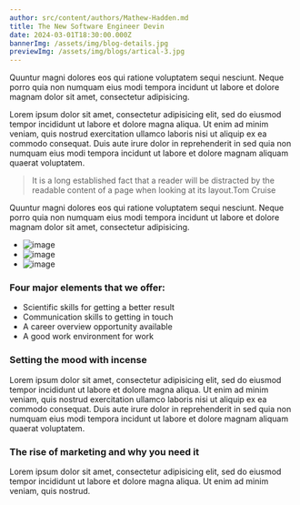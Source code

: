 ```yaml
---
author: src/content/authors/Mathew-Hadden.md
title: The New Software Engineer Devin
date: 2024-03-01T18:30:00.000Z
bannerImg: /assets/img/blog-details.jpg
previewImg: /assets/img/blogs/artical-3.jpg
---
```


Quuntur magni dolores eos qui ratione voluptatem sequi nesciunt. Neque porro quia non numquam eius modi tempora incidunt ut labore et dolore magnam dolor sit amet, consectetur adipisicing.

Lorem ipsum dolor sit amet, consectetur adipisicing elit, sed do eiusmod tempor incididunt ut labore et dolore magna aliqua. Ut enim ad minim veniam, quis nostrud exercitation ullamco laboris nisi ut aliquip ex ea commodo consequat. Duis aute irure dolor in reprehenderit in sed quia non numquam eius modi tempora incidunt ut labore et dolore magnam aliquam quaerat voluptatem.

> It is a long established fact that a reader will be distracted by the readable content of a page when looking at its layout.Tom Cruise

Quuntur magni dolores eos qui ratione voluptatem sequi nesciunt. Neque porro quia non numquam eius modi tempora incidunt ut labore et dolore magnam dolor sit amet, consectetur adipisicing.

* ![image](/assets/img/gallery/insta-1.jpg)
* ![image](/assets/img/gallery/insta-2.jpg)
* ![image](/assets/img/gallery/insta-3.jpg)

### Four major elements that we offer:

* Scientific skills for getting a better result
* Communication skills to getting in touch
* A career overview opportunity available
* A good work environment for work

### Setting the mood with incense

Lorem ipsum dolor sit amet, consectetur adipisicing elit, sed do eiusmod tempor incididunt ut labore et dolore magna aliqua. Ut enim ad minim veniam, quis nostrud exercitation ullamco laboris nisi ut aliquip ex ea commodo consequat. Duis aute irure dolor in reprehenderit in sed quia non numquam eius modi tempora incidunt ut labore et dolore magnam aliquam quaerat voluptatem.

### The rise of marketing and why you need it

Lorem ipsum dolor sit amet, consectetur adipisicing elit, sed do eiusmod tempor incididunt ut labore et dolore magna aliqua. Ut enim ad minim veniam, quis nostrud.

